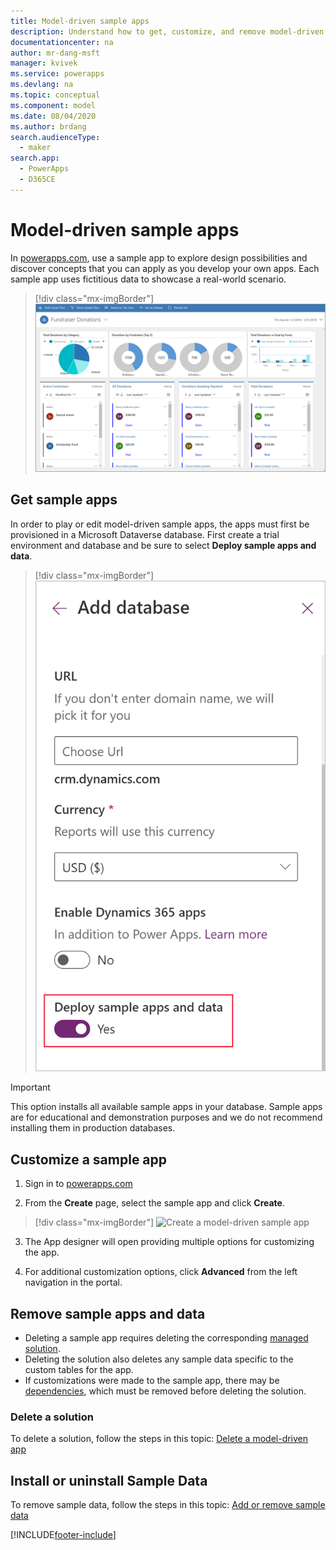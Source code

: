 ```yaml
---
title: Model-driven sample apps
description: Understand how to get, customize, and remove model-driven sample apps.
documentationcenter: na
author: mr-dang-msft
manager: kvivek
ms.service: powerapps
ms.devlang: na
ms.topic: conceptual
ms.component: model
ms.date: 08/04/2020
ms.author: brdang
search.audienceType: 
  - maker
search.app: 
  - PowerApps
  - D365CE
---
```


# Model-driven sample apps

In [powerapps.com](https://powerapps.com), use a sample app to explore design possibilities and discover concepts that you can apply as you develop your own apps. Each sample app uses fictitious data to showcase a real-world scenario. 

<!-- Be sure to check out documentation specific to each sample app for more details. -->

> [!div class="mx-imgBorder"] 
> ![Fundraiser Sample App](media/overview-model-driven-samples/fundraiser-app1.png "Fundraiser sample app")

## Get sample apps

In order to play or edit model-driven sample apps, the apps must first be provisioned in a Microsoft Dataverse database. First create a trial environment and database and be sure to select **Deploy sample apps and data**.

> [!div class="mx-imgBorder"] 
> ![Create database](media/overview-model-driven-samples/create-database1.png "Create a database")

> [!IMPORTANT]
> This option installs all available sample apps in your database. Sample apps are for educational and demonstration purposes and we do not recommend installing them in production databases. 

## Customize a sample app

1. Sign in to [powerapps.com](https://powerapps.com)  

2. From the **Create** page, select the sample app and click **Create**.

> [!div class="mx-imgBorder"]
> <img src="media/overview-model-driven-samples/model-driven-create-page-sample.png" alt="Create a model-driven sample app" height="427" width="674">

3. The App designer will open providing multiple options for customizing the app.

4. For additional customization options, click **Advanced** from the left navigation in the portal.

## Remove sample apps and data 
- Deleting a sample app requires deleting the corresponding  [managed solution](/dynamics365/customer-engagement/developer/uninstall-delete-solution). 
- Deleting the solution also deletes any sample data specific to the custom tables for the app.
- If customizations were made to the sample app, there may be [dependencies](/dynamics365/customer-engagement/developer/dependency-tracking-solution-components), which must be removed before deleting the solution.

### Delete a solution
To delete a solution, follow the steps in this topic: [Delete a model-driven app](delete-model-driven-app.md#delete-a-model-driven-app-that-was-installed-as-part-of-a-managed-solution)


## Install or uninstall Sample Data
To remove sample data, follow the steps in this topic: [Add or remove sample data](/power-platform/admin/add-remove-sample-data)






[!INCLUDE[footer-include](../../includes/footer-banner.md)]
